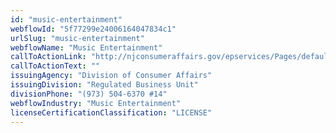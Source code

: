 ```yaml
---
id: "music-entertainment"
webflowId: "5f77299e24006164047834c1"
urlSlug: "music-entertainment"
webflowName: "Music Entertainment"
callToActionLink: "http://njconsumeraffairs.gov/epservices/Pages/default.aspx"
callToActionText: ""
issuingAgency: "Division of Consumer Affairs"
issuingDivision: "Regulated Business Unit"
divisionPhone: "(973) 504-6370 #14"
webflowIndustry: "Music Entertainment"
licenseCertificationClassification: "LICENSE"
---
```

